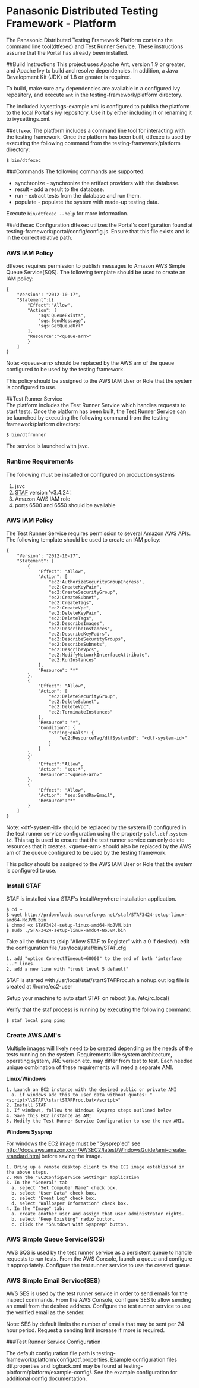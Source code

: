 Panasonic Distributed Testing Framework - Platform
===

The Panasonic Distributed Testing Framework Platform contains the command line tool(dtfexec) and Test Runner Service. These instructions assume that the Portal has already been installed.

##Build Instructions
This project uses Apache Ant, version 1.9 or greater, and Apache Ivy to build and resolve dependencies. In addition, a Java Development Kit (JDK) of 1.8 or greater is required.

To build, make sure any dependencies are available in a configured Ivy repository, and execute `ant` in the testing-framework/platform directory.

The included ivysettings-example.xml is configured to publish the platform to the local Portal's ivy repository. Use it by either including it or renaming it to ivysettings.xml.

##`dtfexec`
The platform includes a command line tool for interacting with the testing framework. Once the platform has been built, dtfexec is used by executing the following command from the testing-framework/platform directory:

`$ bin/dtfexec`

###Commands
The following commands are supported:

 - synchronize - synchronize the artifact providers with the database.
 - result - add a result to the database.
 - run - extract tests from the database and run them.
 - populate - populate the system with made-up testing data.

Execute `bin/dtfexec --help` for more information.

###dtfexec Configuration
dtfexec utilizes the Portal's configuration found at testing-framework/portal/config/config.js. Ensure that this file exists and is in the correct relative path.

### AWS IAM Policy

dtfexec requires permission to publish messages to Amazon AWS Simple Queue Service(SQS). The following template should be used to create an IAM policy:

    {
        "Version": "2012-10-17",
        "Statement":[{
            "Effect":"Allow",
            "Action": [
                "sqs:QueueExists",
                "sqs:SendMessage",
                "sqs:GetQueueUrl"
            ],
            "Resource":"<queue-arn>"
            }
        ]
    }

Note: \<queue-arn> should be replaced by the AWS arn of the queue configured to be used by the testing framework.

This policy should be assigned to the AWS IAM User or Role that the system is configured to use.

##Test Runner Service  
The platform includes the Test Runner Service which handles requests to start tests. Once the platform has been built, the Test Runner Service can be launched by executing the following command from the testing-framework/platform directory:

`$ bin/dtfrunner`

The service is launched with jsvc.

### Runtime Requirements
The following must be installed or configured on production systems

1. jsvc
2. [STAF](http://prdownloads.sourceforge.net/staf/STAF3424-setup-linux-amd64-NoJVM.bin?download) version 'v3.4.24'.
3. Amazon AWS IAM role
4. ports 6500 and 6550 should be available

### AWS IAM Policy
The Test Runner Service requires permission to several Amazon AWS APIs. The following template should be used to create an IAM policy:

    {
        "Version": "2012-10-17",
        "Statement": [
            {
                "Effect": "Allow",
                "Action": [
                    "ec2:AuthorizeSecurityGroupIngress",
                    "ec2:CreateKeyPair",
                    "ec2:CreateSecurityGroup",
                    "ec2:CreateSubnet",
                    "ec2:CreateTags",
                    "ec2:CreateVpc",
                    "ec2:DeleteKeyPair",
                    "ec2:DeleteTags",
                    "ec2:DescribeImages",
                    "ec2:DescribeInstances",
                    "ec2:DescribeKeyPairs",
                    "ec2:DescribeSecurityGroups",
                    "ec2:DescribeSubnets",
                    "ec2:DescribeVpcs",
                    "ec2:ModifyNetworkInterfaceAttribute",
                    "ec2:RunInstances"
                ],
                "Resource": "*"
            },
            {
                "Effect": "Allow",
                "Action": [
                    "ec2:DeleteSecurityGroup",
                    "ec2:DeleteSubnet",
                    "ec2:DeleteVpc",
                    "ec2:TerminateInstances"
                ],
                "Resource": "*",
                "Condition": {
                    "StringEquals": {
                        "ec2:ResourceTag/dtfSystemId": "<dtf-system-id>"
                    }
                }
            },
            {
                "Effect":"Allow",
                "Action": "sqs:*",
                "Resource":"<queue-arn>"
            },
            {
                "Effect": "Allow",
                "Action": "ses:SendRawEmail",
                "Resource":"*"
            }
        ]
    }

Note: \<dtf-system-id> should be replaced by the system ID configured in the test runner service configuration using the property `pslcl.dtf.system-id`. This tag is used to ensure that the test runner service can only delete resources that it creates. \<queue-arn> should also be replaced by the AWS arn of the queue configured to be used by the testing framework.

This policy should be assigned to the AWS IAM User or Role that the system is configured to use.

### Install STAF
STAF is installed via a STAF's InstallAnywhere installation application.

    $ cd ~
    $ wget http://prdownloads.sourceforge.net/staf/STAF3424-setup-linux-amd64-NoJVM.bin
    $ chmod +x STAF3424-setup-linux-amd64-NoJVM.bin
    $ sudo ./STAF3424-setup-linux-amd64-NoJVM.bin

Take all the defaults (skip "Allow STAF to Register" with a 0 if desired).
edit the configuration file /usr/local/staf/bin/STAF.cfg

    1. add "option ConnectTimeout=60000" to the end of both "interface ..." lines.
    2. add a new line with "trust level 5 default" 

STAF is started with /usr/local/staf/startSTAFProc.sh
a nohup.out log file is created at /home/ec2-user

Setup your machine to auto start STAF on reboot (i.e. /etc/rc.local)

Verify that the staf process is running by executing the following command:

    $ staf local ping ping

### Create AWS AMI's

Multiple images will likely need to be created depending on the needs of the tests running on the system. Requirements like system architecture, operating system, JRE version etc. may differ from test to test. Each needed unique combination of these requirements will need a separate AMI.

**Linux/Windows**

    1. Launch an EC2 instance with the desired public or private AMI 
	  a. if windows add this to user data without quotes: "<script>\\STAF\\startSTAFProc.bat</script>"
    2. Install STAF
    3. If windows, follow the Windows Sysprep steps outlined below
    4. Save this EC2 instance as AMI
    5. Modify the Test Runner Service Configuration to use the new AMI.

**Windows Sysprep**

For windows the EC2 image must be "Sysprep'ed" see http://docs.aws.amazon.com/AWSEC2/latest/WindowsGuide/ami-create-standard.html before saving the image.

    1. Bring up a remote desktop client to the EC2 image established in the above steps.
    2. Run the "EC2ConfigService Settings" application
    3. In the "General" tab	
	  a. select "Set Computer Name" check box.
	  b. select "User Data" check box.
	  c. select "Event Log" check box.
	  d. select "Wallpaper Information" check box.
    4. In the "Image" tab:
	  a. create another user and assign that user administrator rights.
	  b. select "Keep Existing" radio button.
	  c. click the "Shutdown with Sysprep" button.

### AWS Simple Queue Service(SQS)
AWS SQS is used by the test runner service as a persistent queue to handle requests to run tests. From the AWS Console, launch a queue and configure it appropriately. Configure the test runner service to use the created queue.

### AWS Simple Email Service(SES)
AWS SES is used by the test runner service in order to send emails for the inspect commands. From the AWS Console, configure SES to allow sending an email from the desired address. Configure the test runner service to use the verified email as the sender.

Note: SES by default limits the number of emails that may be sent per 24 hour period. Request a sending limit increase if more is required.
 
###Test Runner Service Configuration

The default configuration file path is testing-framework/platform/config/dtf.properties. Example configuration files dtf.properties and logback.xml may be found at testing-platform/platform/example-config/. See the example configuration for additional config documentation.

